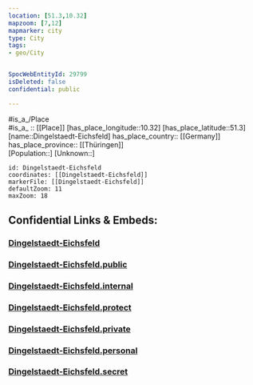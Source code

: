 ```yaml
---
location: [51.3,10.32] 
mapzoom: [7,12] 
mapmarker: city 
type: City
tags:
- geo/City


SpocWebEntityId: 29799
isDeleted: false
confidential: public

---
```

#is_a_/Place  
#is_a_ :: [[Place]] 
[has_place_longitude::10.32] 
[has_place_latitude::51.3] 
[name::Dingelstaedt-Eichsfeld] 
has_place_country:: [[Germany]]  
has_place_province:: [[Thüringen]]  
[Population::] 
[Unknown::] 


```leaflet
id: Dingelstaedt-Eichsfeld
coordinates: [[Dingelstaedt-Eichsfeld]] 
markerFile: [[Dingelstaedt-Eichsfeld]] 
defaultZoom: 11 
maxZoom: 18
```


## Confidential Links & Embeds: 

### [Dingelstaedt-Eichsfeld](/_Standards/Earth/Continent/Europe/Europe~Central/Germany/Germany~East/Thüringen/counties~TH/Eichsfeld/cities~Eichsfeld/Dingelstädt/City/Dingelstaedt-Eichsfeld.md) 

### [Dingelstaedt-Eichsfeld.public](/_public/Earth/Continent/Europe/Europe~Central/Germany/Germany~East/Thüringen/counties~TH/Eichsfeld/cities~Eichsfeld/Dingelstädt/City/Dingelstaedt-Eichsfeld.public.md) 

### [Dingelstaedt-Eichsfeld.internal](/_internal/Earth/Continent/Europe/Europe~Central/Germany/Germany~East/Thüringen/counties~TH/Eichsfeld/cities~Eichsfeld/Dingelstädt/City/Dingelstaedt-Eichsfeld.internal.md) 

### [Dingelstaedt-Eichsfeld.protect](/_protect/Earth/Continent/Europe/Europe~Central/Germany/Germany~East/Thüringen/counties~TH/Eichsfeld/cities~Eichsfeld/Dingelstädt/City/Dingelstaedt-Eichsfeld.protect.md) 

### [Dingelstaedt-Eichsfeld.private](/_private/Earth/Continent/Europe/Europe~Central/Germany/Germany~East/Thüringen/counties~TH/Eichsfeld/cities~Eichsfeld/Dingelstädt/City/Dingelstaedt-Eichsfeld.private.md) 

### [Dingelstaedt-Eichsfeld.personal](/_personal/Earth/Continent/Europe/Europe~Central/Germany/Germany~East/Thüringen/counties~TH/Eichsfeld/cities~Eichsfeld/Dingelstädt/City/Dingelstaedt-Eichsfeld.personal.md) 

### [Dingelstaedt-Eichsfeld.secret](/_secret/Earth/Continent/Europe/Europe~Central/Germany/Germany~East/Thüringen/counties~TH/Eichsfeld/cities~Eichsfeld/Dingelstädt/City/Dingelstaedt-Eichsfeld.secret.md)

